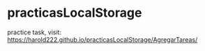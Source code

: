 # practicasLocalStorage

practice task, visit: https://harold222.github.io/practicasLocalStorage/AgregarTareas/
